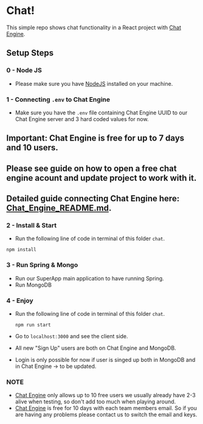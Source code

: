 # Chat!

This simple repo shows chat functionality in a React project 
with [Chat Engine](https://chatengine.io).

## Setup Steps 

### 0 - Node JS

* Please make sure you have [NodeJS](https://nodejs.org/en) installed on your machine.


### 1 - Connecting `.env` to Chat Engine

* Make sure you have the `.env` file containing Chat Engine UUID to our 
Chat Engine server and 3 hard coded values for now.

## Important: Chat Engine is free for up to 7 days and 10 users.
## Please see guide on how to open a free chat engine acount and update project to work with it.
## Detailed guide connecting Chat Engine here: [Chat_Engine_README.md](Chat_Engine_README.md).




### 2 - Install & Start

* Run the following line of code in terminal of this folder `chat`.

```
npm install
```

### 3 - Run Spring & Mongo

* Run our SuperApp main application to have running Spring.
* Run MongoDB 


### 4 - Enjoy

* Run the following line of code in terminal of this folder `chat`.
    ````
    npm run start
    ````
* Go to `localhost:3000` and  see the client side.

* All new "Sign Up" users are both on Chat Engine and MongoDB.
* Login is only possible for now if user is singed up both in MongoDB 
and in Chat Engine -> to be updated.



### NOTE

* [Chat Engine](https://chatengine.io) only allows up to 10 free users
we usually already have 2-3 alive when testing, so 
don't add too much when playing around.
* [Chat Engine](https://chatengine.io) is free for 10 days with each 
team members email. So if you are having any problems please contact us to switch 
the email and keys.
